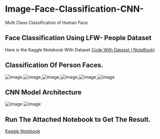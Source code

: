# Image-Face-Classification-CNN-
Multi Class Classification of Human Face.

## Face Classification Using LFW- People Dataset 

Here is the Kaggle Notebook With Dataset [Code With Dataset ( NoteBook) ](https://www.kaggle.com/ravikumarmn/face-recognition-and-classification)

## Classification Of Person Faces.
![image](https://user-images.githubusercontent.com/82469850/151320034-3c4c4913-5f79-4f7c-b833-c2cfdffa6ada.png),![image](https://user-images.githubusercontent.com/82469850/151320127-b0fd64be-9e6a-4f81-bc73-04b90926ee4b.png),![image](https://user-images.githubusercontent.com/82469850/151320221-5b59ee93-d11d-4656-bc12-dc0db64b2648.png),![image](https://user-images.githubusercontent.com/82469850/151320307-abcb3361-2cca-4366-ba73-00c0291657cc.png),![image](https://user-images.githubusercontent.com/82469850/151320553-7815b8e3-7a8b-458b-9647-180fddf0b407.png),![image](https://user-images.githubusercontent.com/82469850/151320653-154d609b-3a8c-4c2d-bc1a-07447d15cc3f.png)





## CNN Model Architecture
![image](https://user-images.githubusercontent.com/82469850/151318605-44ff0cf9-940c-46a4-850d-4e8c9ce97a51.png)
![image](https://user-images.githubusercontent.com/82469850/151321130-c2679e5e-3f41-4d2b-9c30-b4622b0cbc11.png)


## Run The Attached Notebook to Get The Result.

[Kaggle Notebook](https://www.kaggle.com/ravikumarmn/face-classification-using-lfw-people-dataset)
